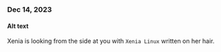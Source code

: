 ### Dec 14, 2023

#### Alt text

Xenia is looking from the side at you with `Xenia Linux` written on her hair.
